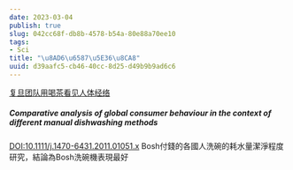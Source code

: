 ```yaml
---
date: 2023-03-04
publish: true
slug: 042cc68f-db8b-4578-b54a-80e88a70ee10
tags:
- Sci
title: "\u8AD6\u6587\u5E36\u8CA8"
uuid: d39aafc5-cb46-40cc-8d25-d49b9b9ad6c6
---
```

[复旦团队用喝茶看见人体经络](https://www.bilibili.com/video/BV15q4y1E7Mn)

##### Comparative analysis of global consumer behaviour in the context of different manual dishwashing methods

[DOI:10.1111/j.1470-6431.2011.01051.x](http://dx.doi.org/10.1111/j.1470-6431.2011.01051.x)
Bosh付錢的各國人洗碗的耗水量潔淨程度研究，結論為Bosh洗碗機表現最好
